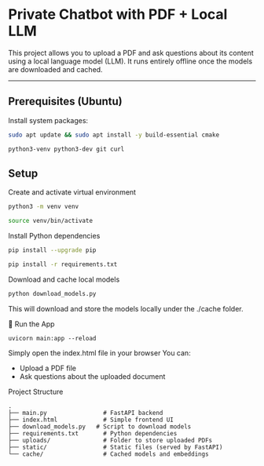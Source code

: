 # Private Chatbot with PDF + Local LLM

This project allows you to upload a PDF and ask questions about its content using a local language model (LLM). It runs entirely offline once the models are downloaded and cached.

---

## Prerequisites (Ubuntu)

Install system packages:

```bash
sudo apt update && sudo apt install -y build-essential cmake 

python3-venv python3-dev git curl
```
## Setup

Create and activate virtual environment
```bash
python3 -m venv venv

source venv/bin/activate
```

Install Python dependencies
```bash
pip install --upgrade pip

pip install -r requirements.txt
```
Download and cache local models
```bash
python download_models.py
```
This will download and store the models locally under the ./cache folder.

🚀 Run the App
```
uvicorn main:app --reload
```

Simply open the index.html file in your browser 
You can:
- Upload a PDF file
- Ask questions about the uploaded document

Project Structure
```
.
├── main.py                # FastAPI backend
├── index.html             # Simple frontend UI
├── download_models.py   # Script to download models
├── requirements.txt       # Python dependencies
├── uploads/               # Folder to store uploaded PDFs
├── static/                # Static files (served by FastAPI)
└── cache/                 # Cached models and embeddings

```